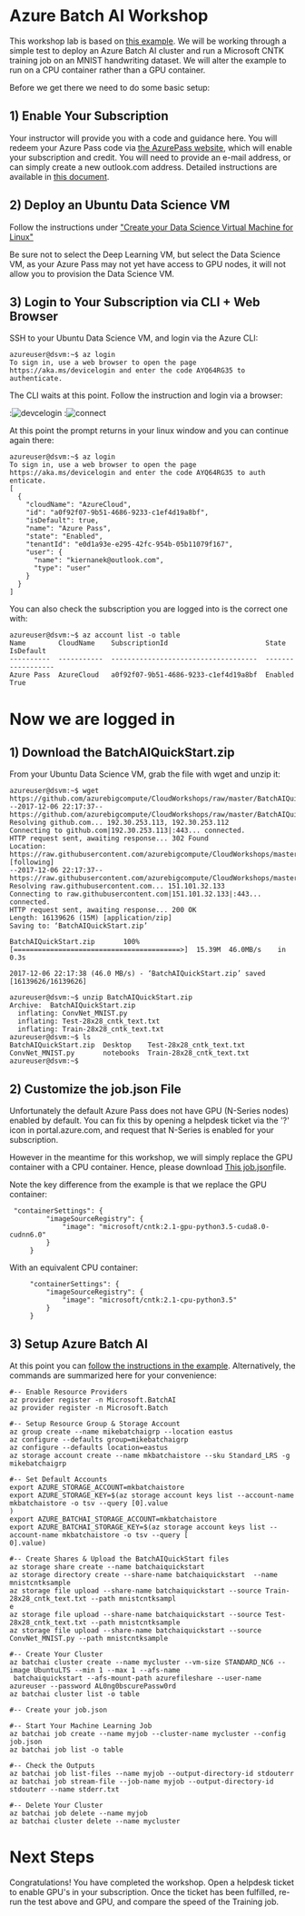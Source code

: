 # Azure Batch AI Workshop

This workshop lab is based on <a href="https://docs.microsoft.com/en-us/azure/batch-ai/">this example</a>. We will be working through a simple test to deploy an Azure Batch AI cluster and run a Microsoft CNTK training job on an MNIST handwriting dataset. We will alter the example to run on a CPU container rather than a GPU container. 

Before we get there we need to do some basic setup: 

## 1) Enable Your Subscription

Your instructor will provide you with a code and guidance here. You will redeem your Azure Pass code via <a href="https://www.microsoftazurepass.com/">the AzurePass website</a>, which will enable your subscription and credit. You will need to provide an e-mail address, or can simply create a new outlook.com address. Detailed instructions are available in <a href=ActivateAzurePass.pdf>this document</a>.

## 2) Deploy an Ubuntu Data Science VM

Follow the instructions under <a href="https://docs.microsoft.com/en-us/azure/machine-learning/data-science-virtual-machine/dsvm-ubuntu-intro">"Create your Data Science Virtual Machine for Linux"</a>

Be sure not to select the Deep Learning VM, but select the Data Science VM, as your Azure Pass may not yet have access to GPU nodes, it will not allow you to provision the Data Science VM. 

## 3) Login to Your Subscription via CLI + Web Browser

SSH to your Ubuntu Data Science VM, and login via the Azure CLI: 

```
azureuser@dsvm:~$ az login
To sign in, use a web browser to open the page https://aka.ms/devicelogin and enter the code AYQ64RG35 to authenticate.
```

The CLI waits at this point. Follow the instruction and login via a browser:

:![devcelogin](images/devicelogin.PNG)
:![connect](images/pickaccount.PNG)

At this point the prompt returns in your linux window and you can continue again there: 
```
azureuser@dsvm:~$ az login
To sign in, use a web browser to open the page https://aka.ms/devicelogin and enter the code AYQ64RG35 to auth
enticate.
[
  {
    "cloudName": "AzureCloud",
    "id": "a0f92f07-9b51-4686-9233-c1ef4d19a8bf",
    "isDefault": true,
    "name": "Azure Pass",
    "state": "Enabled",
    "tenantId": "e0d1a93e-e295-42fc-954b-05b11079f167",
    "user": {
      "name": "kiernanek@outlook.com",
      "type": "user"
    }
  }
]
```
You can also check the subscription you are logged into is the correct one with:
```
azureuser@dsvm:~$ az account list -o table
Name        CloudName    SubscriptionId                        State    IsDefault
----------  -----------  ------------------------------------  -------  -----------
Azure Pass  AzureCloud   a0f92f07-9b51-4686-9233-c1ef4d19a8bf  Enabled  True
```

# Now we are logged in

## 1) Download the BatchAIQuickStart.zip

From your Ubuntu Data Science VM, grab the file with wget and unzip it: 

```
azureuser@dsvm:~$ wget https://github.com/azurebigcompute/CloudWorkshops/raw/master/BatchAIQuickStart.zip
--2017-12-06 22:17:37--  https://github.com/azurebigcompute/CloudWorkshops/raw/master/BatchAIQuickStart.zip
Resolving github.com... 192.30.253.113, 192.30.253.112
Connecting to github.com|192.30.253.113|:443... connected.
HTTP request sent, awaiting response... 302 Found
Location: https://raw.githubusercontent.com/azurebigcompute/CloudWorkshops/master/BatchAIQuickStart.zip [following]
--2017-12-06 22:17:37--  https://raw.githubusercontent.com/azurebigcompute/CloudWorkshops/master/BatchAIQuickStart.zip
Resolving raw.githubusercontent.com... 151.101.32.133
Connecting to raw.githubusercontent.com|151.101.32.133|:443... connected.
HTTP request sent, awaiting response... 200 OK
Length: 16139626 (15M) [application/zip]
Saving to: ‘BatchAIQuickStart.zip’

BatchAIQuickStart.zip       100%[=========================================>]  15.39M  46.0MB/s    in 0.3s

2017-12-06 22:17:38 (46.0 MB/s) - ‘BatchAIQuickStart.zip’ saved [16139626/16139626]

azureuser@dsvm:~$ unzip BatchAIQuickStart.zip
Archive:  BatchAIQuickStart.zip
  inflating: ConvNet_MNIST.py
  inflating: Test-28x28_cntk_text.txt
  inflating: Train-28x28_cntk_text.txt
azureuser@dsvm:~$ ls
BatchAIQuickStart.zip  Desktop    Test-28x28_cntk_text.txt
ConvNet_MNIST.py       notebooks  Train-28x28_cntk_text.txt
azureuser@dsvm:~$
```

## 2) Customize the job.json File

Unfortunately the default Azure Pass does not have GPU (N-Series nodes) enabled by default. You can fix this by opening a helpdesk ticket via the '?' icon in portal.azure.com, and request that N-Series is enabled for your subscription. 

However in the meantime for this workshop, we will simply replace the GPU container with a CPU container. Hence, please download <a href="job.json">This job.json</a>file. 

Note the key difference from the example is that we replace the GPU container:
```
 "containerSettings": {
         "imageSourceRegistry": {
             "image": "microsoft/cntk:2.1-gpu-python3.5-cuda8.0-cudnn6.0"
         }
     }
```
With an equivalent CPU container: 
```
     "containerSettings": {
         "imageSourceRegistry": {
             "image": "microsoft/cntk:2.1-cpu-python3.5"
         }
     }
```

## 3) Setup Azure Batch AI

At this point you can <a href="https://docs.microsoft.com/en-us/azure/batch-ai/quickstart-cli">follow the instructions in the example</a>. Alternatively, the commands are summarized here for your convenience:

```
#-- Enable Resource Providers
az provider register -n Microsoft.BatchAI
az provider register -n Microsoft.Batch

#-- Setup Resource Group & Storage Account
az group create --name mikebatchaigrp --location eastus
az configure --defaults group=mikebatchaigrp
az configure --defaults location=eastus
az storage account create --name mkbatchaistore --sku Standard_LRS -g mikebatchaigrp

#-- Set Default Accounts
export AZURE_STORAGE_ACCOUNT=mkbatchaistore
export AZURE_STORAGE_KEY=$(az storage account keys list --account-name mkbatchaistore -o tsv --query [0].value
)
export AZURE_BATCHAI_STORAGE_ACCOUNT=mkbatchaistore
export AZURE_BATCHAI_STORAGE_KEY=$(az storage account keys list --account-name mkbatchaistore -o tsv --query [
0].value)

#-- Create Shares & Upload the BatchAIQuickStart files
az storage share create --name batchaiquickstart
az storage directory create --share-name batchaiquickstart  --name mnistcntksample
az storage file upload --share-name batchaiquickstart --source Train-28x28_cntk_text.txt --path mnistcntksampl
e
az storage file upload --share-name batchaiquickstart --source Test-28x28_cntk_text.txt --path mnistcntksample
az storage file upload --share-name batchaiquickstart --source ConvNet_MNIST.py --path mnistcntksample

#-- Create Your Cluster
az batchai cluster create --name mycluster --vm-size STANDARD_NC6 --image UbuntuLTS --min 1 --max 1 --afs-name
 batchaiquickstart --afs-mount-path azurefileshare --user-name azureuser --password AL0ng0bscurePassw0rd
az batchai cluster list -o table

#-- Create your job.json

#-- Start Your Machine Learning Job
az batchai job create --name myjob --cluster-name mycluster --config job.json
az batchai job list -o table

#-- Check the Outputs
az batchai job list-files --name myjob --output-directory-id stdouterr
az batchai job stream-file --job-name myjob --output-directory-id stdouterr --name stderr.txt

#-- Delete Your Cluster
az batchai job delete --name myjob
az batchai cluster delete --name mycluster
```

# Next Steps

Congratulations! You have completed the workshop. Open a helpdesk ticket to enable GPU's in your subscription. Once the ticket has been fulfilled, re-run the test above and GPU, and compare the speed of the Training job. 
